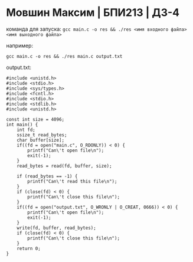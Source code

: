 # Мовшин Максим | БПИ213 | ДЗ-4
команда для запуска: `gcc main.c -o res && ./res <имя входного файла> <имя выходного файла>`

например:
```
gcc main.c -o res && ./res main.c output.txt
```
output.txt:
```
#include <unistd.h>
#include <stdio.h>
#include <sys/types.h>
#include <fcntl.h>
#include <stdio.h>
#include <stdlib.h>
#include <unistd.h>

const int size = 4096;
int main() {
    int fd;
    ssize_t read_bytes;
    char buffer[size];
    if((fd = open("main.c", O_RDONLY)) < 0) {
        printf("Can\'t open file\n");
        exit(-1);
    }
    read_bytes = read(fd, buffer, size);

    if (read_bytes == -1) {
        printf("Can\'t read this file\n");
    }
    if (close(fd) < 0) {
        printf("Can\'t close this file\n");
    }
    if((fd = open("output.txt", O_WRONLY | O_CREAT, 0666)) < 0) {
        printf("Can\'t open file\n");
        exit(-1);
    }
    write(fd, buffer, read_bytes);
    if (close(fd) < 0) {
        printf("Can\'t close this file\n");
    }
    return 0;
}
```
